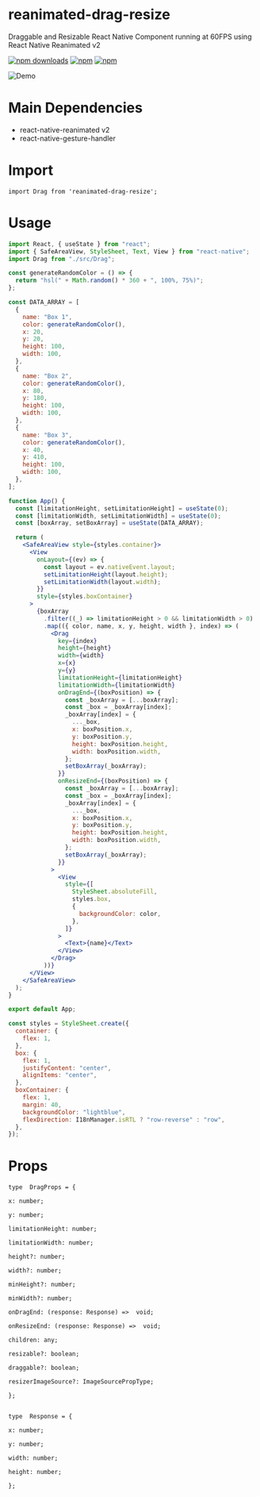 # reanimated-drag-resize

Draggable and Resizable React Native Component running at 60FPS using React Native Reanimated v2

[![npm downloads](https://img.shields.io/npm/dm/reanimated-drag-resize.svg?style=for-the-badge)](https://www.npmjs.com/package/reanimated-drag-resize)
[![npm](https://img.shields.io/npm/dt/reanimated-drag-resize.svg?style=for-the-badge)](https://www.npmjs.com/package/reanimated-drag-resize)
[![npm](https://img.shields.io/npm/l/reanimated-drag-resize?style=for-the-badge)](https://github.com/fateh999/reanimated-drag-resize/blob/master/LICENSE)

![Demo](https://i.ibb.co/c30NjMn/reanimated-drag-resize-demo.gif)

# Main Dependencies

- react-native-reanimated v2
- react-native-gesture-handler

# Import

    import Drag from 'reanimated-drag-resize';

# Usage

```jsx
import React, { useState } from "react";
import { SafeAreaView, StyleSheet, Text, View } from "react-native";
import Drag from "./src/Drag";

const generateRandomColor = () => {
  return "hsl(" + Math.random() * 360 + ", 100%, 75%)";
};

const DATA_ARRAY = [
  {
    name: "Box 1",
    color: generateRandomColor(),
    x: 20,
    y: 20,
    height: 100,
    width: 100,
  },
  {
    name: "Box 2",
    color: generateRandomColor(),
    x: 80,
    y: 180,
    height: 100,
    width: 100,
  },
  {
    name: "Box 3",
    color: generateRandomColor(),
    x: 40,
    y: 410,
    height: 100,
    width: 100,
  },
];

function App() {
  const [limitationHeight, setLimitationHeight] = useState(0);
  const [limitationWidth, setLimitationWidth] = useState(0);
  const [boxArray, setBoxArray] = useState(DATA_ARRAY);

  return (
    <SafeAreaView style={styles.container}>
      <View
        onLayout={(ev) => {
          const layout = ev.nativeEvent.layout;
          setLimitationHeight(layout.height);
          setLimitationWidth(layout.width);
        }}
        style={styles.boxContainer}
      >
        {boxArray
          .filter((_) => limitationHeight > 0 && limitationWidth > 0)
          .map(({ color, name, x, y, height, width }, index) => (
            <Drag
              key={index}
              height={height}
              width={width}
              x={x}
              y={y}
              limitationHeight={limitationHeight}
              limitationWidth={limitationWidth}
              onDragEnd={(boxPosition) => {
                const _boxArray = [...boxArray];
                const _box = _boxArray[index];
                _boxArray[index] = {
                  ..._box,
                  x: boxPosition.x,
                  y: boxPosition.y,
                  height: boxPosition.height,
                  width: boxPosition.width,
                };
                setBoxArray(_boxArray);
              }}
              onResizeEnd={(boxPosition) => {
                const _boxArray = [...boxArray];
                const _box = _boxArray[index];
                _boxArray[index] = {
                  ..._box,
                  x: boxPosition.x,
                  y: boxPosition.y,
                  height: boxPosition.height,
                  width: boxPosition.width,
                };
                setBoxArray(_boxArray);
              }}
            >
              <View
                style={[
                  StyleSheet.absoluteFill,
                  styles.box,
                  {
                    backgroundColor: color,
                  },
                ]}
              >
                <Text>{name}</Text>
              </View>
            </Drag>
          ))}
      </View>
    </SafeAreaView>
  );
}

export default App;

const styles = StyleSheet.create({
  container: {
    flex: 1,
  },
  box: {
    flex: 1,
    justifyContent: "center",
    alignItems: "center",
  },
  boxContainer: {
    flex: 1,
    margin: 40,
    backgroundColor: "lightblue",
    flexDirection: I18nManager.isRTL ? "row-reverse" : "row",
  },
});
```

# Props

```
type  DragProps = {

x: number;

y: number;

limitationHeight: number;

limitationWidth: number;

height?: number;

width?: number;

minHeight?: number;

minWidth?: number;

onDragEnd: (response: Response) =>  void;

onResizeEnd: (response: Response) =>  void;

children: any;

resizable?: boolean;

draggable?: boolean;

resizerImageSource?: ImageSourcePropType;

};


type  Response = {

x: number;

y: number;

width: number;

height: number;

};
```
